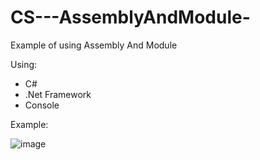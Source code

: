 # CS---AssemblyAndModule-
Example of using Assembly And Module 

Using:
- C#
- .Net Framework
- Console

Example: 

![image](https://github.com/user-attachments/assets/5a089fd5-d78c-469a-b0b1-b860da5be77f)


